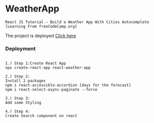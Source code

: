 WeatherApp
======================
```
React JS Tutorial – Build a Weather App With Cities Autocomplete [Learning From freeCodeCamp.org]
```
The project is deployed [Click here](https://main.d1fdd78nfqibtx.amplifyapp.com/)
### Deployment
```

1.) Step 1:Create React App 
npx create-react-app react-weather-app

2.) Step 2:
Install 2 packages
npm i react-accessible-accordion [days for the forecast]
npm i react-select-async-paginate --force

3.) Step 3:
Add some Styling 

4.) Step 4:
Create Search component on react

```